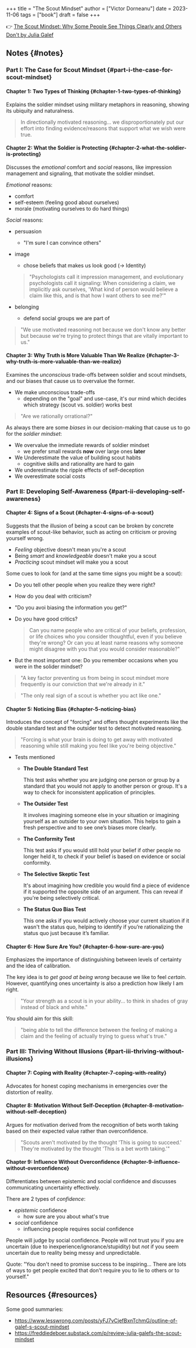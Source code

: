 +++
title = "The Scout Mindset"
author = ["Victor Dorneanu"]
date = 2023-11-06
tags = ["book"]
draft = false
+++

👉 [The Scout Mindset: Why Some People See Things Clearly and Others Don't by Julia Galef](https://www.goodreads.com/book/show/42041926-the-scout-mindset)


## Notes {#notes}


### Part I: The Case for Scout Mindset {#part-i-the-case-for-scout-mindset}


#### **Chapter 1: Two Types of Thinking** {#chapter-1-two-types-of-thinking}

Explains the soldier mindset using military metaphors in reasoning, showing its ubiquity and naturalness.

> In directionally motivated reasoning... we disproportionately put our effort into finding evidence/reasons that support what we wish were true.


#### **Chapter 2: What the Soldier is Protecting** {#chapter-2-what-the-soldier-is-protecting}

Discusses the _emotional_ comfort and _social_ reasons, like impression management and signaling, that motivate the soldier mindset.

_Emotional_ reasons:

-   comfort
-   self-esteem (feeling good about ourselves)
-   morale (motivating ourselves to do hard things)

_Social_ reasons:

-   persuasion
    -   "I'm sure I can convince others"
-   image

    -   chose beliefs that makes us look good (-&gt; Identity)

    > "Psychologists call it impression management, and evolutionary psychologists call it signaling: When considering a claim, we implicitly ask ourselves, 'What kind of person would believe a claim like this, and is that how I want others to see me?'"
-   belonging
    -   defend social groups we are part of

> "We use motivated reasoning not because we don't know any better but because we're trying to protect things that are vitally important to us."


#### **Chapter 3: Why Truth is More Valuable Than We Realize** {#chapter-3-why-truth-is-more-valuable-than-we-realize}

Examines the _unconscious_ trade-offs between soldier and scout mindsets, and our biases that cause us to overvalue the former.

-   We make unconscious trade-offs
    -   depending on the "goal" and use-case, it's our mind which decides which strategy (scout vs. soldier) works best

> "Are we rationally orrational?"

As always there are some _biases_ in our decision-making that cause us to go for the _soldier mindset_:

-   We overvalue the immediate rewards of soldier mindset
    -   we prefer small rewards **now** over large ones **later**
-   We Underestimate the value of building scout habits
    -   cognitive skills and rationality are hard to gain
-   We underestimate the ripple effects of self-deception
-   We overestimate social costs


### Part II: Developing Self-Awareness {#part-ii-developing-self-awareness}


#### **Chapter 4: Signs of a Scout** {#chapter-4-signs-of-a-scout}

Suggests that the illusion of being a scout can be broken by concrete examples of scout-like behavior, such as acting on criticism or proving yourself wrong.

-   _Feeling_ objective doesn't mean you're a scout
-   Being _smart_ and _knowledgeable_ doesn't make you a scout
-   _Practicing_ scout mindset will make you a scout

Some cues to look for (and at the same time signs you might be a scout):

-   Do you tell other people when you realize they were right?
-   How do you deal with criticism?
-   "Do you avoi biasing the information you get?"
-   Do you have good critics?

    > Can you name people who are critical of your beliefs, profession, or life choices who you consider thoughtful, even if you believe they're wrong? Or can you at least name reasons why someone might disagree with you that you would consider reasonable?"
-   But the most important one: Do you remember occasions when you were in the solider mindset?

> "A key factor preventing us from being in scout mindset more frequently is our conviction that we're already in it."

<!--quoteend-->

> "The only real sign of a scout is whether you act like one."


#### **Chapter 5: Noticing Bias** {#chapter-5-noticing-bias}

Introduces the concept of "forcing" and offers thought experiments like the double standard test and the outsider test to detect motivated reasoning.

> "Forcing is what your brain is doing to get away with motivated reasoning while still making you feel like you're being objective."

<!--list-separator-->

-  Tests mentioned

    <!--list-separator-->

    -  **The Double Standard Test**

        This test asks whether you are judging one person or group by a standard that you would not apply to another person or group. It's a way to check for inconsistent application of principles.

    <!--list-separator-->

    -  **The Outsider Test**

        It involves imagining someone else in your situation or imagining yourself as an outsider to your own situation. This helps to gain a fresh perspective and to see one’s biases more clearly.

    <!--list-separator-->

    -  **The Conformity Test**

        This test asks if you would still hold your belief if other people no longer held it, to check if your belief is based on evidence or social conformity.

    <!--list-separator-->

    -  **The Selective Skeptic Test**

        It's about imagining how credible you would find a piece of evidence if it supported the opposite side of an argument. This can reveal if you're being selectively critical.

    <!--list-separator-->

    -  **The Status Quo Bias Test**

        This one asks if you would actively choose your current situation if it wasn't the status quo, helping to identify if you’re rationalizing the status quo just because it’s familiar.


#### **Chapter 6: How Sure Are You?** {#chapter-6-how-sure-are-you}

Emphasizes the importance of distinguishing between levels of certainty and the idea of calibration.

The key idea is to _get good at being wrong_ because we like to feel _certain_. However, quantifying ones uncertainty is also a prediction how likely I am right.

> "Your strength as a scout is in your ability... to think in shades of gray instead of black and white."

You should aim for this skill:

> "being able to tell the difference between the feeling of making a claim and the feeling of actually trying to guess what's true."


### Part III: Thriving Without Illusions {#part-iii-thriving-without-illusions}


#### **Chapter 7: Coping with Reality** {#chapter-7-coping-with-reality}

Advocates for honest coping mechanisms in emergencies over the distortion of reality.


#### **Chapter 8: Motivation Without Self-Deception** {#chapter-8-motivation-without-self-deception}

Argues for motivation derived from the recognition of bets worth taking based on their expected value rather than overconfidence.

> "Scouts aren't motivated by the thought 'This is going to succeed.' They're motivated by the thought 'This is a bet worth taking.'"


#### **Chapter 9: Influence Without Overconfidence** {#chapter-9-influence-without-overconfidence}

Differentiates between epistemic and social confidence and discusses communicating uncertainty effectively.

There are 2 types of _confidence_:

-   _epistemic_ confidence
    -   how sure are you about what's true
-   _social_ confidence
    -   influencing people requires social confidence

People will judge by social confidence. People will not trust you if you are uncertain (due to inexperience/ignorance/stupidity) but _not_ if you seem uncertain due to reality being messy and unpredictable.

Quote: "You don't need to promise success to be inspiring... There are lots of ways to get people excited that don't require you to lie to others or to yourself."


## Resources {#resources}

Some good summaries:

-   <https://www.lesswrong.com/posts/yFJ7vCjefBxnTchmG/outline-of-galef-s-scout-mindset>
-   <https://freddiedeboer.substack.com/p/review-julia-galefs-the-scout-mindset>

